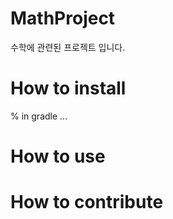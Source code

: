 # MathProject

수학에 관련된 프로젝트 입니다.

# How to install

% in gradle
...

# How to use

# How to contribute

